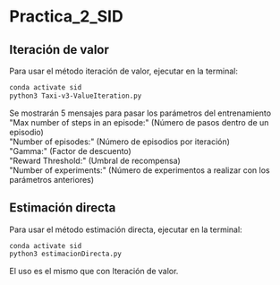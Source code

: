 # Practica_2_SID

## Iteración de valor
Para usar el método iteración de valor, ejecutar en la terminal:

```bash
conda activate sid
python3 Taxi-v3-ValueIteration.py

```
Se mostrarán 5 mensajes para pasar los parámetros del entrenamiento \
"Max number of steps in an episode:" (Número de pasos dentro de un episodio) \
"Number of episodes:" (Número de episodios por iteración) \
"Gamma:" (Factor de descuento) \
"Reward Threshold:" (Umbral de recompensa) \
"Number of experiments:" (Número de experimentos a realizar con los parámetros anteriores)

## Estimación directa
Para usar el método estimación directa, ejecutar en la terminal:

```bash
conda activate sid
python3 estimacionDirecta.py
```

El uso es el mismo que con Iteración de valor.